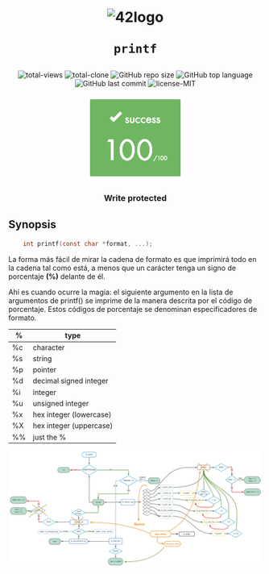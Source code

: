 <h1 align="center">
  <img  width="120" alt="42logo"  src="https://user-images.githubusercontent.com/19689770/129336866-169b0dc7-ea41-47d4-b50a-d466508031af.png">
  
	printf
</h1>

 <p align="center">
<!-- these values are automatically generated with github actions and github api -->
<img alt="total-views" src="https://img.shields.io/badge/views-29-blue">
<img alt="total-clone" src="https://img.shields.io/badge/clone-53-blue">
<!-- buy me a coffee if you want to know how -->
<img alt="GitHub repo size" src="https://img.shields.io/github/repo-size/nach131/ft_printf">
<img alt="GitHub top language" src="https://img.shields.io/github/languages/top/nach131/ft_printf">
<img alt="GitHub last commit" src="https://img.shields.io/github/last-commit/nach131/ft_printf">
<img alt="license-MIT" src="https://img.shields.io/badge/license-MIT-blue">
</p>
<span align="center">

![libft](https://github.com/nach131/42Barcelona/blob/main/images/100.png)

</span>

<h3 align="center">Write protected</h3>

## Synopsis

```c
	int printf(const char *format, ...);
```

La forma más fácil de mirar la cadena de formato es que imprimirá todo en la cadena tal como está, a menos que un carácter tenga un signo de porcentaje **(%)** delante de él.

Ahí es cuando ocurre la magia: el siguiente argumento en la lista de argumentos de printf() se imprime de la manera descrita por el código de porcentaje. Estos códigos de porcentaje se denominan especificadores de formato.

<div align="center">

%  | type |
---|------|
%c | character				|
%s | string					|
%p | pointer				|
%d | decimal signed integer	|
%i | integer				|
%u | unsigned integer		|
%x | hex integer (lowercase)|
%X | hex integer (uppercase)|
%% | just the %				|
</div>

![](Mapa%20conceptual.png)
